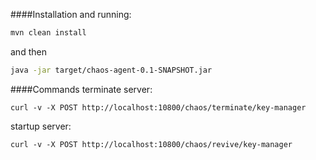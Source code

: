 ####Installation and running:
```bash
mvn clean install
```
and then
```bash
java -jar target/chaos-agent-0.1-SNAPSHOT.jar
```


####Commands
terminate server:
```
curl -v -X POST http://localhost:10800/chaos/terminate/key-manager
```

startup server:
```
curl -v -X POST http://localhost:10800/chaos/revive/key-manager
```